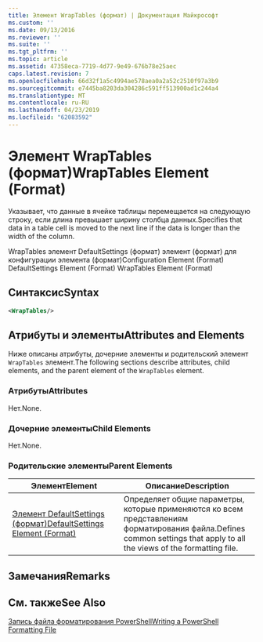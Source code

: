 ```yaml
---
title: Элемент WrapTables (формат) | Документация Майкрософт
ms.custom: ''
ms.date: 09/13/2016
ms.reviewer: ''
ms.suite: ''
ms.tgt_pltfrm: ''
ms.topic: article
ms.assetid: 47358eca-7719-4d77-9e49-676b78e25aec
caps.latest.revision: 7
ms.openlocfilehash: 66d32f1a5c4994ae578aea0a2a52c2510f97a3b9
ms.sourcegitcommit: e7445ba8203da304286c591ff513900ad1c244a4
ms.translationtype: MT
ms.contentlocale: ru-RU
ms.lasthandoff: 04/23/2019
ms.locfileid: "62083592"
---
```

# <a name="wraptables-element-format"></a><span data-ttu-id="1e131-102">Элемент WrapTables (формат)</span><span class="sxs-lookup"><span data-stu-id="1e131-102">WrapTables Element (Format)</span></span>

<span data-ttu-id="1e131-103">Указывает, что данные в ячейке таблицы перемещается на следующую строку, если длина превышает ширину столбца данных.</span><span class="sxs-lookup"><span data-stu-id="1e131-103">Specifies that data in a table cell is moved to the next line if the data is longer than the width of the column.</span></span>

<span data-ttu-id="1e131-104">WrapTables элемент DefaultSettings (формат) элемент (формат) для конфигурации элемента (формат)</span><span class="sxs-lookup"><span data-stu-id="1e131-104">Configuration Element (Format) DefaultSettings Element (Format) WrapTables Element (Format)</span></span>

## <a name="syntax"></a><span data-ttu-id="1e131-105">Синтаксис</span><span class="sxs-lookup"><span data-stu-id="1e131-105">Syntax</span></span>

```xml
<WrapTables/>
```

## <a name="attributes-and-elements"></a><span data-ttu-id="1e131-106">Атрибуты и элементы</span><span class="sxs-lookup"><span data-stu-id="1e131-106">Attributes and Elements</span></span>

<span data-ttu-id="1e131-107">Ниже описаны атрибуты, дочерние элементы и родительский элемент `WrapTables` элемент.</span><span class="sxs-lookup"><span data-stu-id="1e131-107">The following sections describe attributes, child elements, and the parent element of the `WrapTables` element.</span></span>

### <a name="attributes"></a><span data-ttu-id="1e131-108">Атрибуты</span><span class="sxs-lookup"><span data-stu-id="1e131-108">Attributes</span></span>

<span data-ttu-id="1e131-109">Нет.</span><span class="sxs-lookup"><span data-stu-id="1e131-109">None.</span></span>

### <a name="child-elements"></a><span data-ttu-id="1e131-110">Дочерние элементы</span><span class="sxs-lookup"><span data-stu-id="1e131-110">Child Elements</span></span>

<span data-ttu-id="1e131-111">Нет.</span><span class="sxs-lookup"><span data-stu-id="1e131-111">None.</span></span>

### <a name="parent-elements"></a><span data-ttu-id="1e131-112">Родительские элементы</span><span class="sxs-lookup"><span data-stu-id="1e131-112">Parent Elements</span></span>

|<span data-ttu-id="1e131-113">Элемент</span><span class="sxs-lookup"><span data-stu-id="1e131-113">Element</span></span>|<span data-ttu-id="1e131-114">Описание</span><span class="sxs-lookup"><span data-stu-id="1e131-114">Description</span></span>|
|-------------|-----------------|
|[<span data-ttu-id="1e131-115">Элемент DefaultSettings (формат)</span><span class="sxs-lookup"><span data-stu-id="1e131-115">DefaultSettings Element (Format)</span></span>](./defaultsettings-element-format.md)|<span data-ttu-id="1e131-116">Определяет общие параметры, которые применяются ко всем представлениям форматирования файла.</span><span class="sxs-lookup"><span data-stu-id="1e131-116">Defines common settings that apply to all the views of the formatting file.</span></span>|

## <a name="remarks"></a><span data-ttu-id="1e131-117">Замечания</span><span class="sxs-lookup"><span data-stu-id="1e131-117">Remarks</span></span>

## <a name="see-also"></a><span data-ttu-id="1e131-118">См. также</span><span class="sxs-lookup"><span data-stu-id="1e131-118">See Also</span></span>

[<span data-ttu-id="1e131-119">Запись файла форматирования PowerShell</span><span class="sxs-lookup"><span data-stu-id="1e131-119">Writing a PowerShell Formatting File</span></span>](./writing-a-powershell-formatting-file.md)
